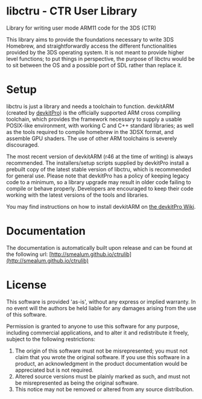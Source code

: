 # libctru - CTR User Library

Library for writing user mode ARM11 code for the 3DS (CTR)

This library aims to provide the foundations necessary to write 3DS Homebrew, and straightforwardly access the different functionalities provided by the 3DS operating system.
It is not meant to provide higher level functions; to put things in perspective, the purpose of libctru would be to sit between the OS and a possible port of SDL rather than replace it.

# Setup

libctru is just a library and needs a toolchain to function. devkitARM (created by [devkitPro](http://devkitpro.org)) is the officially supported ARM cross compiling toolchain, which provides the framework necessary to supply a usable POSIX-like environment, with working C and C++ standard libraries; as well as the tools required to compile homebrew in the 3DSX format, and assemble GPU shaders. The use of other ARM toolchains is severely discouraged.

The most recent version of devkitARM (r46 at the time of writing) is always recommended. The installers/setup scripts supplied by devkitPro install a prebuilt copy of the latest stable version of libctru, which is recommended for general use. Please note that devkitPro has a policy of keeping legacy code to a minimum, so a library upgrade may result in older code failing to compile or behave properly. Developers are encouraged to keep their code working with the latest versions of the tools and libraries.

You may find instructions on how to install devkitARM on [the devkitPro Wiki](http://devkitpro.org/wiki/Getting_Started).

# Documentation

The documentation is automatically built upon release and can be found at the following url: [http://smealum.github.io/ctrulib](http://smealum.github.io/ctrulib)

# License

  This software is provided 'as-is', without any express or implied
  warranty.  In no event will the authors be held liable for any
  damages arising from the use of this software.

  Permission is granted to anyone to use this software for any
  purpose, including commercial applications, and to alter it and
  redistribute it freely, subject to the following restrictions:

  1. The origin of this software must not be misrepresented; you
     must not claim that you wrote the original software. If you use
     this software in a product, an acknowledgment in the product
     documentation would be appreciated but is not required.
  2. Altered source versions must be plainly marked as such, and
     must not be misrepresented as being the original software.
  3. This notice may not be removed or altered from any source
     distribution.
